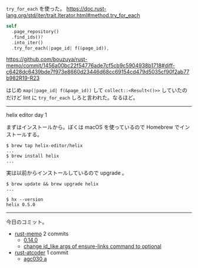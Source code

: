 `try_for_each` を使った。 <https://doc.rust-lang.org/std/iter/trait.Iterator.html#method.try_for_each>

```rust
self
  .page_repository()
  .find_ids()?
  .into_iter()
  .try_for_each(|page_id| f(&page_id)),
```

<https://github.com/bouzuya/rust-memo/commit/1456a00bc22f54776ade7cf5cb9c5904938b1718#diff-c6428dc6439bde7f973e8660d23446d68cc69154cd479d5035cf90f2ab77b982R19-R23>

はじめ `map(|page_id| f(&page_id))` して `collect::<Result<()>>` していたのだけど lint に `try_for_each` しろと言われた。なるほど。

---

helix editor day 1

まずはインストールから。ぼくは macOS を使っているので Homebrew でインストールする。

```console
$ brew tap helix-editor/helix
...
$ brew install helix
...
```

実は以前からインストールしているので upgrade 。

```console
$ brew update && brew upgrade helix
...
```

```console
$ hx --version
helix 0.5.0
```

---

今日のコミット。

- [rust-memo](https://github.com/bouzuya/rust-memo) 2 commits
  - [0.14.0](https://github.com/bouzuya/rust-memo/commit/926e452c638998203ec4e40d0976c7f00c6317b3)
  - [change id_like args of ensure-links command to optional](https://github.com/bouzuya/rust-memo/commit/1456a00bc22f54776ade7cf5cb9c5904938b1718)
- [rust-atcoder](https://github.com/bouzuya/rust-atcoder) 1 commit
  - [agc030 a](https://github.com/bouzuya/rust-atcoder/commit/4ee86a8fdab8b2bd29b678757695427d5aeb7a34)
